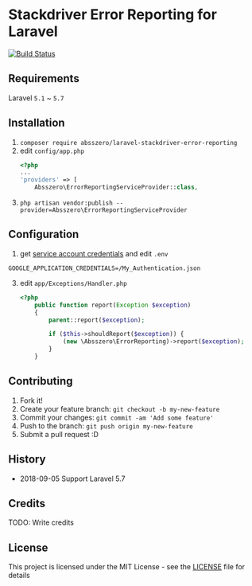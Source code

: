 # Stackdriver Error Reporting for Laravel

[![Build Status](https://travis-ci.org/absszero/laravel-stackdriver-error-reporting.svg?branch=master)](https://travis-ci.org/absszero/laravel-stackdriver-error-reporting)

## Requirements

Laravel `5.1` ~ `5.7`

## Installation

1. `composer require absszero/laravel-stackdriver-error-reporting`
2. edit `config/app.php`
    ```php
    <?php
    ...
    'providers' => [
        Absszero\ErrorReportingServiceProvider::class,
    ```        
3. `php artisan vendor:publish --provider=Absszero\ErrorReportingServiceProvider`

## Configuration
1. get [service account credentials](https://cloud.google.com/docs/authentication/getting-started) and edit `.env`
```
GOOGLE_APPLICATION_CREDENTIALS=/My_Authentication.json
```


3. edit `app/Exceptions/Handler.php`

    ```php
    <?php
        public function report(Exception $exception)
        {
            parent::report($exception);

            if ($this->shouldReport($exception)) {
                (new \Absszero\ErrorReporting)->report($exception);
            }
        }
    ```


## Contributing

1. Fork it!
2. Create your feature branch: `git checkout -b my-new-feature`
3. Commit your changes: `git commit -am 'Add some feature'`
4. Push to the branch: `git push origin my-new-feature`
5. Submit a pull request :D

## History

* 2018-09-05 Support Laravel 5.7

## Credits

TODO: Write credits

## License

This project is licensed under the MIT License - see the [LICENSE](LICENSE) file for details
